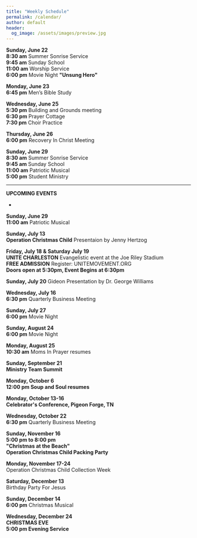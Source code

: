 ```yaml
---
title: "Weekly Schedule"
permalink: /calendar/
author: default
header:
  og_image: /assets/images/preview.jpg
---
```


<!--
**Example Day**
[10:00 am] Two Spaces At The End Of The Line ->
-->
**Sunday, June 22**    
**8:30 am** Summer Sonrise Service  
 **9:45 am** Sunday School  
**11:00 am** Worship Service   
**6:00 pm** Movie Night  **"Unsung Hero"** 
 



**Monday, June 23**    
 **6:45 pm**  Men’s Bible Study  
 
 
  
**Wednesday, June 25**  
 **5:30 pm**  Building and Grounds meeting  
 **6:30 pm** Prayer Cottage  
 **7:30 pm**  Choir Practice

**Thursday, June 26**   
**6:00 pm** Recovery In Christ Meeting   

**Sunday, June 29**  
**8:30 am** Summer Sonrise Service  
**9:45 am** Sunday School  
**11:00 am** Patriotic Musical  
**5:00 pm** Student Ministry  





<hr>  

  **UPCOMING EVENTS** 


  *

  **Sunday, June 29**  
  **11:00 am**  Patriotic Musical   

  **Sunday, July 13**  
  **Operation Christmas Child** Presentaion by Jenny Hertzog   

  **Friday, July 18 & Saturday July 19**  
  **UNITE CHARLESTON** Evangelistic event at the Joe Riley Stadium  
  **FREE ADMISSION** Register: UNITEMOVEMENT.ORG  
  **Doors open at 5:30pm,  Event Begins at 6:30pm**

  **Sunday, July 20** Gideon Presentation by Dr. George Williams

  **Wednesday, July 16**  
  **6:30 pm** Quarterly Business Meeting  

  **Sunday, July 27**  
  **6:00 pm** Movie Night  

  **Sunday, August 24**  
  **6:00 pm** Movie Night  

  **Monday, August 25**  
  **10:30 am** Moms In Prayer resumes

  **Sunday, September 21**  
  **Ministry Team Summit**  

  **Monday, October 6**  
  **12:00 pm Soup and Soul resumes**

  **Monday, October 13-16**  
  **Celebrator's Conference, Pigeon Forge, TN**

  **Wednesday, October 22**  
  **6:30 pm** Quarterly Business Meeting  

  **Sunday, November 16**  
  **5:00 pm to 8:00 pm**  
  **"Christmas at the Beach"**  
  **Operation Christmas Child Packing Party**  

  **Monday, November 17-24**  
  Operation Christmas Child Collection Week  

  **Saturday, December 13**  
  Birthday Party For Jesus  

  **Sunday, December 14**  
  **6:00 pm** Christmas Musical  

  **Wednesday, December 24**  
  **CHRISTMAS EVE**  
  **5:00 pm Evening Service**

    

    



<!--

# Special Events

**Movie Night**
"The Jesus Revolution"
Sunday, June 23 at 6:00 pm
_Free admission, popcorn, and drinks_

![Jesus Revolution](/assets/images/jesus_revolution.png)

-->
